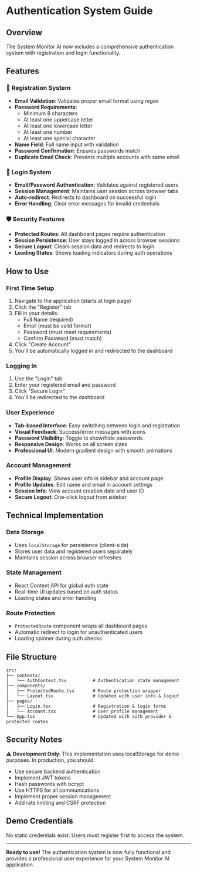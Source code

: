 # Authentication System Guide

## Overview
The System Monitor AI now includes a comprehensive authentication system with registration and login functionality.

## Features

### 🔐 Registration System
- **Email Validation**: Validates proper email format using regex
- **Password Requirements**: 
  - Minimum 8 characters
  - At least one uppercase letter
  - At least one lowercase letter  
  - At least one number
  - At least one special character
- **Name Field**: Full name input with validation
- **Password Confirmation**: Ensures passwords match
- **Duplicate Email Check**: Prevents multiple accounts with same email

### 🚪 Login System
- **Email/Password Authentication**: Validates against registered users
- **Session Management**: Maintains user session across browser tabs
- **Auto-redirect**: Redirects to dashboard on successful login
- **Error Handling**: Clear error messages for invalid credentials

### 🛡️ Security Features
- **Protected Routes**: All dashboard pages require authentication
- **Session Persistence**: User stays logged in across browser sessions
- **Secure Logout**: Clears session data and redirects to login
- **Loading States**: Shows loading indicators during auth operations

## How to Use

### First Time Setup
1. Navigate to the application (starts at login page)
2. Click the "Register" tab
3. Fill in your details:
   - Full Name (required)
   - Email (must be valid format)
   - Password (must meet requirements)
   - Confirm Password (must match)
4. Click "Create Account"
5. You'll be automatically logged in and redirected to the dashboard

### Logging In
1. Use the "Login" tab
2. Enter your registered email and password
3. Click "Secure Login"
4. You'll be redirected to the dashboard

### User Experience
- **Tab-based Interface**: Easy switching between login and registration
- **Visual Feedback**: Success/error messages with icons
- **Password Visibility**: Toggle to show/hide passwords
- **Responsive Design**: Works on all screen sizes
- **Professional UI**: Modern gradient design with smooth animations

### Account Management
- **Profile Display**: Shows user info in sidebar and account page
- **Profile Updates**: Edit name and email in account settings
- **Session Info**: View account creation date and user ID
- **Secure Logout**: One-click logout from sidebar

## Technical Implementation

### Data Storage
- Uses `localStorage` for persistence (client-side)
- Stores user data and registered users separately
- Maintains session across browser refreshes

### State Management
- React Context API for global auth state
- Real-time UI updates based on auth status
- Loading states and error handling

### Route Protection
- `ProtectedRoute` component wraps all dashboard pages
- Automatic redirect to login for unauthenticated users
- Loading spinner during auth checks

## File Structure
```
src/
├── contexts/
│   └── AuthContext.tsx          # Authentication state management
├── components/
│   ├── ProtectedRoute.tsx       # Route protection wrapper
│   └── Layout.tsx               # Updated with user info & logout
├── pages/
│   ├── Login.tsx                # Registration & login forms
│   └── Account.tsx              # User profile management
└── App.tsx                      # Updated with auth provider & protected routes
```

## Security Notes
⚠️ **Development Only**: This implementation uses localStorage for demo purposes. In production, you should:
- Use secure backend authentication
- Implement JWT tokens
- Hash passwords with bcrypt
- Use HTTPS for all communications
- Implement proper session management
- Add rate limiting and CSRF protection

## Demo Credentials
No static credentials exist. Users must register first to access the system.

---

**Ready to use!** The authentication system is now fully functional and provides a professional user experience for your System Monitor AI application.
